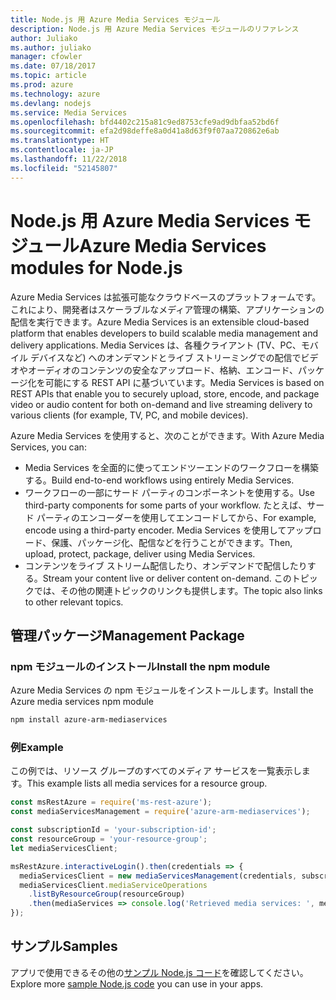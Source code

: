 ```yaml
---
title: Node.js 用 Azure Media Services モジュール
description: Node.js 用 Azure Media Services モジュールのリファレンス
author: Juliako
ms.author: juliako
manager: cfowler
ms.date: 07/18/2017
ms.topic: article
ms.prod: azure
ms.technology: azure
ms.devlang: nodejs
ms.service: Media Services
ms.openlocfilehash: bfd4402c215a81c9ed8753cfe9ad9dbfaa52bd6f
ms.sourcegitcommit: efa2d98deffe8a0d41a8d63f9f07aa720862e6ab
ms.translationtype: HT
ms.contentlocale: ja-JP
ms.lasthandoff: 11/22/2018
ms.locfileid: "52145807"
---
```

# <a name="azure-media-services-modules-for-nodejs"></a><span data-ttu-id="8cef8-103">Node.js 用 Azure Media Services モジュール</span><span class="sxs-lookup"><span data-stu-id="8cef8-103">Azure Media Services modules for Node.js</span></span>

<span data-ttu-id="8cef8-104">Azure Media Services は拡張可能なクラウドベースのプラットフォームです。これにより、開発者はスケーラブルなメディア管理の構築、アプリケーションの配信を実行できます。</span><span class="sxs-lookup"><span data-stu-id="8cef8-104">Azure Media Services is an extensible cloud-based platform that enables developers to build scalable media management and delivery applications.</span></span> <span data-ttu-id="8cef8-105">Media Services は、各種クライアント (TV、PC、モバイル デバイスなど) へのオンデマンドとライブ ストリーミングでの配信でビデオやオーディオのコンテンツの安全なアップロード、格納、エンコード、パッケージ化を可能にする REST API に基づいています。</span><span class="sxs-lookup"><span data-stu-id="8cef8-105">Media Services is based on REST APIs that enable you to securely upload, store, encode, and package video or audio content for both on-demand and live streaming delivery to various clients (for example, TV, PC, and mobile devices).</span></span>

<span data-ttu-id="8cef8-106">Azure Media Services を使用すると、次のことができます。</span><span class="sxs-lookup"><span data-stu-id="8cef8-106">With Azure Media Services, you can:</span></span>
- <span data-ttu-id="8cef8-107">Media Services を全面的に使ってエンドツーエンドのワークフローを構築する。</span><span class="sxs-lookup"><span data-stu-id="8cef8-107">Build end-to-end workflows using entirely Media Services.</span></span> 
- <span data-ttu-id="8cef8-108">ワークフローの一部にサード パーティのコンポーネントを使用する。</span><span class="sxs-lookup"><span data-stu-id="8cef8-108">Use third-party components for some parts of your workflow.</span></span> <span data-ttu-id="8cef8-109">たとえば、サード パーティのエンコーダーを使用してエンコードしてから、</span><span class="sxs-lookup"><span data-stu-id="8cef8-109">For example, encode using a third-party encoder.</span></span> <span data-ttu-id="8cef8-110">Media Services を使用してアップロード、保護、パッケージ化、配信などを行うことができます。</span><span class="sxs-lookup"><span data-stu-id="8cef8-110">Then, upload, protect, package, deliver using Media Services.</span></span>
- <span data-ttu-id="8cef8-111">コンテンツをライブ ストリーム配信したり、オンデマンドで配信したりする。</span><span class="sxs-lookup"><span data-stu-id="8cef8-111">Stream your content live or deliver content on-demand.</span></span> <span data-ttu-id="8cef8-112">このトピックでは、その他の関連トピックのリンクも提供します。</span><span class="sxs-lookup"><span data-stu-id="8cef8-112">The topic also links to other relevant topics.</span></span>

## <a name="management-package"></a><span data-ttu-id="8cef8-113">管理パッケージ</span><span class="sxs-lookup"><span data-stu-id="8cef8-113">Management Package</span></span>

### <a name="install-the-npm-module"></a><span data-ttu-id="8cef8-114">npm モジュールのインストール</span><span class="sxs-lookup"><span data-stu-id="8cef8-114">Install the npm module</span></span>

<span data-ttu-id="8cef8-115">Azure Media Services の npm モジュールをインストールします。</span><span class="sxs-lookup"><span data-stu-id="8cef8-115">Install the Azure media services npm module</span></span>

```bash
npm install azure-arm-mediaservices
```

### <a name="example"></a><span data-ttu-id="8cef8-116">例</span><span class="sxs-lookup"><span data-stu-id="8cef8-116">Example</span></span>

<span data-ttu-id="8cef8-117">この例では、リソース グループのすべてのメディア サービスを一覧表示します。</span><span class="sxs-lookup"><span data-stu-id="8cef8-117">This example lists all media services for a resource group.</span></span>

```javascript
const msRestAzure = require('ms-rest-azure');
const mediaServicesManagement = require('azure-arm-mediaservices');

const subscriptionId = 'your-subscription-id';
const resourceGroup = 'your-resource-group';
let mediaServicesClient;

msRestAzure.interactiveLogin().then(credentials => {
  mediaServicesClient = new mediaServicesManagement(credentials, subscriptionId);
  mediaServicesClient.mediaServiceOperations
    .listByResourceGroup(resourceGroup)
    .then(mediaServices => console.log('Retrieved media services: ', mediaServices));
});
```

## <a name="samples"></a><span data-ttu-id="8cef8-118">サンプル</span><span class="sxs-lookup"><span data-stu-id="8cef8-118">Samples</span></span>

<span data-ttu-id="8cef8-119">アプリで使用できるその他の[サンプル Node.js コード](https://azure.microsoft.com/resources/samples/?platform=nodejs)を確認してください。</span><span class="sxs-lookup"><span data-stu-id="8cef8-119">Explore more [sample Node.js code](https://azure.microsoft.com/resources/samples/?platform=nodejs) you can use in your apps.</span></span>

